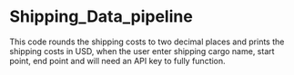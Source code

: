 # Shipping_Data_pipeline
This code rounds the shipping costs to two decimal places and prints the shipping costs in USD, when the user enter shipping cargo name, start point, end point and will need an API key to fully function.
